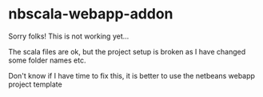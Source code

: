 nbscala-webapp-addon
====================

Sorry folks! This is not working yet...

The scala files are ok, but the project setup is broken as I have changed some folder names etc.

Don't know if I have time to fix this, it is better to use the netbeans webapp project template
